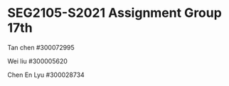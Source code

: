 # SEG2105-S2021 Assignment Group 17th



Tan chen    #300072995

Wei liu     #300005620  

Chen En Lyu #300028734
